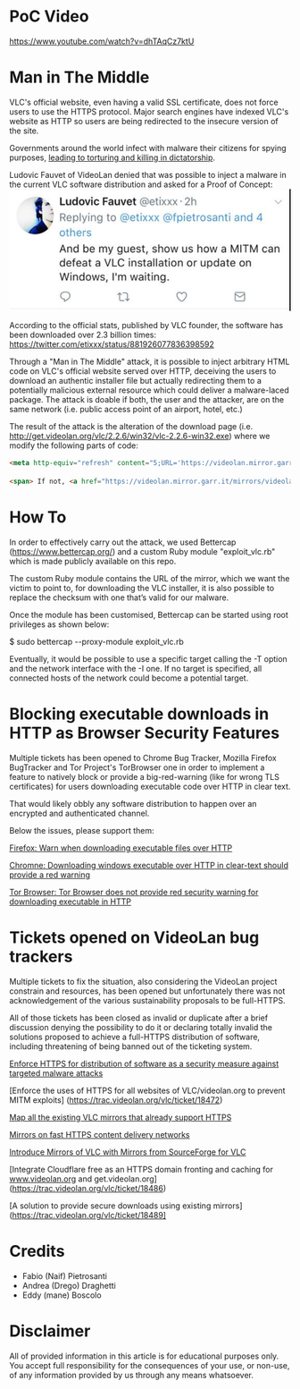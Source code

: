 # PoC Video
https://www.youtube.com/watch?v=dhTAqCz7ktU

# Man in The Middle
VLC's official website, even having a valid SSL certificate, does not force users to use the HTTPS protocol. Major search engines have indexed VLC's website as HTTP so users are being redirected to the insecure version of the site.

Governments around the world infect with malware their citizens for spying purposes, [leading to torturing and killing in dictatorship](https://twitter.com/botherder/status/882243803448561665).

Ludovic Fauvet of VideoLan denied that was possible to inject a malware in the current VLC software distribution and asked for a Proof of Concept: 
![alt text](https://raw.githubusercontent.com/drego85/Why-VLC-NEED-to-enforce-HTTPS/master/etixxx.png)

According to the official stats, published by VLC founder, the software has been downloaded over 2.3 billion times: https://twitter.com/etixxx/status/881926077836398592

Through a "Man in The Middle" attack, it is possible to inject arbitrary HTML code on VLC's official website served over HTTP, deceiving the users to download an authentic installer file but actually redirecting them to a potentially malicious external resource which could deliver a malware-laced package. The attack is doable if both, the user and the attacker, are on the same network (i.e. public access point of an airport, hotel, etc.)

The result of the attack is the alteration of the download page (i.e. http://get.videolan.org/vlc/2.2.6/win32/vlc-2.2.6-win32.exe) where we modify the following parts of code:

```html
<meta http-equiv="refresh" content="5;URL='https://videolan.mirror.garr.it/mirrors/videolan/vlc/2.2.6/win32/vlc-2.2.6-win32.exe'" />

<span> If not, <a href="https://videolan.mirror.garr.it/mirrors/videolan/vlc/2.2.6/win32/vlc-2.2.6-win32.exe" id="alt_link">click here</a>.
```

# How To
In order to effectively carry out the attack, we used Bettercap (https://www.bettercap.org/) and a custom Ruby module "exploit_vlc.rb" which is made publicly available on this repo.

The custom Ruby module contains the URL of the mirror, which we want the victim to point to, for downloading the VLC installer, it is also possible to replace the checksum with one that’s valid for our malware.

Once the module has been customised, Bettercap can be started using root privileges as shown below:

$ sudo bettercap --proxy-module exploit_vlc.rb

Eventually, it would be possible to use a specific target calling the -T option and the network interface with the -I one. If no target is specified, all connected hosts of the network could become a potential target.

# Blocking executable downloads in HTTP as Browser Security Features
Multiple tickets has been opened to Chrome Bug Tracker, Mozilla Firefox BugTracker and Tor Project's TorBrowser one in order to implement a feature to natively block or provide a big-red-warning (like for wrong TLS certificates) for users downloading executable code over HTTP in clear text.

That would likely obbly any software distribution to happen over an encrypted and authenticated channel.

Below the issues, please support them:

[Firefox: Warn when downloading executable files over HTTP](https://bugzilla.mozilla.org/show_bug.cgi?id=1303739)

[Chromne: Downloading windows executable over HTTP in clear-text should provide a red warning](https://twitter.com/fpietrosanti/status/882146954276483072)

[Tor Browser: Tor Browser does not provide red security warning for downloading executable in HTTP](https://trac.torproject.org/projects/tor/ticket/22809)


# Tickets opened on VideoLan bug trackers
Multiple tickets to fix the situation, also considering the VideoLan project constrain and resources, has been opened but unfortunately there was not acknowledgement of the various sustainability proposals to be full-HTTPS.

All of those tickets has been closed as invalid or duplicate after a brief discussion denying the possibility to do it or declaring totally invalid the solutions proposed to achieve a full-HTTPS distribution of software, including threatening of being banned out of the ticketing system.

[Enforce HTTPS for distribution of software as a security measure against targeted malware attacks](https://github.com/etix/mirrorbits/issues/59)

[Enforce the uses of HTTPS for all websites of VLC/videolan.org to prevent MITM exploits] (https://trac.videolan.org/vlc/ticket/18472)

[Map all the existing VLC mirrors that already support HTTPS](https://trac.videolan.org/vlc/ticket/18484)

[Mirrors on fast HTTPS content delivery networks](https://trac.videolan.org/vlc/ticket/18491)

[Introduce Mirrors of VLC with Mirrors from SourceForge for VLC](https://trac.videolan.org/vlc/ticket/18492)

[Integrate Cloudflare free as an HTTPS domain fronting and caching for www.videolan.org and get.videolan.org] (https://trac.videolan.org/vlc/ticket/18486)

[A solution to provide secure downloads using existing mirrors](https://trac.videolan.org/vlc/ticket/18489]


# Credits
* Fabio (Naif) Pietrosanti 
* Andrea (Drego) Draghetti
* Eddy (mane) Boscolo

# Disclaimer 
All of provided information in this article is for educational purposes only. You accept full responsibility for the consequences of your use, or non-use, of any information provided by us through any means whatsoever.

